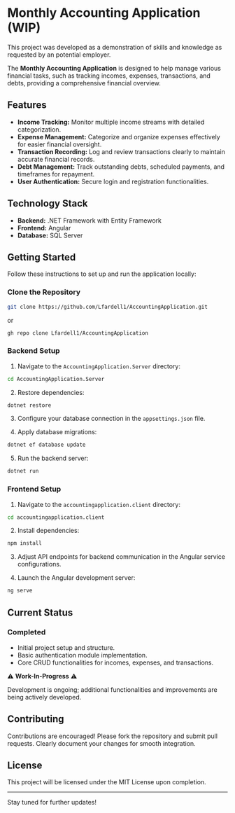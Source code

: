 # Monthly Accounting Application (WIP)

This project was developed as a demonstration of skills and knowledge as requested by an potential employer.

The **Monthly Accounting Application** is designed to help manage various financial tasks, such as tracking incomes, expenses, transactions, and debts, providing a comprehensive financial overview.

## Features

- **Income Tracking:** Monitor multiple income streams with detailed categorization.
- **Expense Management:** Categorize and organize expenses effectively for easier financial oversight.
- **Transaction Recording:** Log and review transactions clearly to maintain accurate financial records.
- **Debt Management:** Track outstanding debts, scheduled payments, and timeframes for repayment.
- **User Authentication:** Secure login and registration functionalities.

## Technology Stack

- **Backend:** .NET Framework with Entity Framework
- **Frontend:** Angular
- **Database:** SQL Server

## Getting Started

Follow these instructions to set up and run the application locally:

### Clone the Repository

```bash
git clone https://github.com/Lfardell1/AccountingApplication.git
```

or

```bash
gh repo clone Lfardell1/AccountingApplication
```

### Backend Setup

1. Navigate to the `AccountingApplication.Server` directory:

```bash
cd AccountingApplication.Server
```

2. Restore dependencies:

```bash
dotnet restore
```

3. Configure your database connection in the `appsettings.json` file.

4. Apply database migrations:

```bash
dotnet ef database update
```

5. Run the backend server:

```bash
dotnet run
```

### Frontend Setup

1. Navigate to the `accountingapplication.client` directory:

```bash
cd accountingapplication.client
```

2. Install dependencies:

```bash
npm install
```

3. Adjust API endpoints for backend communication in the Angular service configurations.

4. Launch the Angular development server:

```bash
ng serve
```

## Current Status

### Completed

- Initial project setup and structure.
- Basic authentication module implementation.
- Core CRUD functionalities for incomes, expenses, and transactions.

⚠️ **Work-In-Progress** ⚠️

Development is ongoing; additional functionalities and improvements are being actively developed.

## Contributing

Contributions are encouraged! Please fork the repository and submit pull requests. Clearly document your changes for smooth integration.

## License

This project will be licensed under the MIT License upon completion.

---

Stay tuned for further updates!

